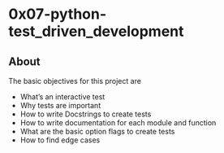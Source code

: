 # 0x07-python-test_driven_development

## About
The basic objectives for this project are
- What’s an interactive test
- Why tests are important
- How to write Docstrings to create tests
- How to write documentation for each module and function
- What are the basic option flags to create tests
- How to find edge cases
